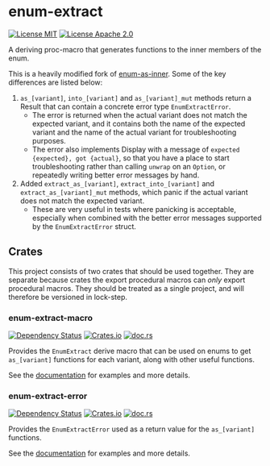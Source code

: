 # enum-extract

[![License MIT](https://img.shields.io/badge/license-MIT-blue.svg)](https://github.com/James-LG/enum-extract/blob/master/LICENSE-MIT)
[![License Apache 2.0](https://img.shields.io/badge/license-Apache_2.0-blue.svg)](https://github.com/James-LG/enum-extract/blob/master/LICENSE-APACHE)

A deriving proc-macro that generates functions to the inner members of the enum.

This is a heavily modified fork of [enum-as-inner](https://github.com/bluejekyll/enum-as-inner).
Some of the key differences are listed below:

1. `as_[variant]`, `into_[variant]` and `as_[variant]_mut` methods return a Result that can contain a concrete error type `EnumExtractError`.
    - The error is returned when the actual variant does not match the expected variant, and it contains both the name of the expected variant and the name of the actual variant for troubleshooting purposes.
    - The error also implements Display with a message of `expected {expected}, got {actual}`,
      so that you have a place to start troubleshooting rather than calling `unwrap` on an `Option`,
      or repeatedly writing better error messages by hand.
2. Added `extract_as_[variant]`, `extract_into_[variant]` and `extract_as_[variant]_mut` methods,
   which panic if the actual variant does not match the expected variant.
    - These are very useful in tests where panicking is acceptable,
      especially when combined with the better error messages supported by the `EnumExtractError` struct.

## Crates

This project consists of two crates that should be used together.
They are separate because crates the export procedural macros can _only_ export procedural macros.
They should be treated as a single project,
and will therefore be versioned in lock-step.

### enum-extract-macro

[![Dependency Status](https://deps.rs/repo/github/James-LG/enum-extract/status.svg?path=crates%2Fenum-extract-macro)](https://deps.rs/repo/github/James-LG/enum-extract?path=crates%2Fenum-extract-macro)
[![Crates.io](https://img.shields.io/crates/v/enum-extract-macro.svg)](https://crates.io/crates/enum-extract-macro)
[![doc.rs](https://docs.rs/enum-extract-macro/badge.svg)](https://docs.rs/enum-extract-macro)

Provides the `EnumExtract` derive macro that can be used on enums to get `as_[variant]` functions for each variant,
along with other useful functions.

See the [documentation](https://docs.rs/enum-extract-macro) for examples and more details.

### enum-extract-error

[![Dependency Status](https://deps.rs/repo/github/James-LG/enum-extract/status.svg?path=crates%2Fenum-extract-error)](https://deps.rs/repo/github/James-LG/enum-extract?path=crates%2Fenum-extract-error)
[![Crates.io](https://img.shields.io/crates/v/enum-extract-error.svg)](https://crates.io/crates/enum-extract-error)
[![doc.rs](https://docs.rs/enum-extract-error/badge.svg)](https://docs.rs/enum-extract-error)

Provides the `EnumExtractError` used as a return value for the `as_[variant]` functions.

See the [documentation](https://docs.rs/enum-extract-error) for examples and more details.
